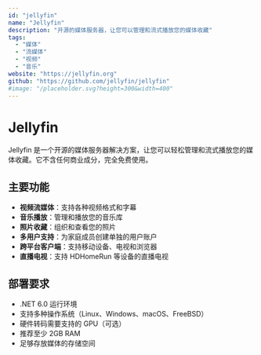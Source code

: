 ```yaml
---
id: "jellyfin"
name: "Jellyfin"
description: "开源的媒体服务器，让您可以管理和流式播放您的媒体收藏"
tags:
  - "媒体"
  - "流媒体"
  - "视频"
  - "音乐"
website: "https://jellyfin.org"
github: "https://github.com/jellyfin/jellyfin"
#image: "/placeholder.svg?height=300&width=400"
---
```


# Jellyfin

Jellyfin 是一个开源的媒体服务器解决方案，让您可以轻松管理和流式播放您的媒体收藏。它不含任何商业成分，完全免费使用。

## 主要功能

- **视频流媒体**：支持各种视频格式和字幕
- **音乐播放**：管理和播放您的音乐库
- **照片收藏**：组织和查看您的照片
- **多用户支持**：为家庭成员创建单独的用户账户
- **跨平台客户端**：支持移动设备、电视和浏览器
- **直播电视**：支持 HDHomeRun 等设备的直播电视

## 部署要求

- .NET 6.0 运行环境
- 支持多种操作系统（Linux、Windows、macOS、FreeBSD）
- 硬件转码需要支持的 GPU（可选）
- 推荐至少 2GB RAM
- 足够存放媒体的存储空间 